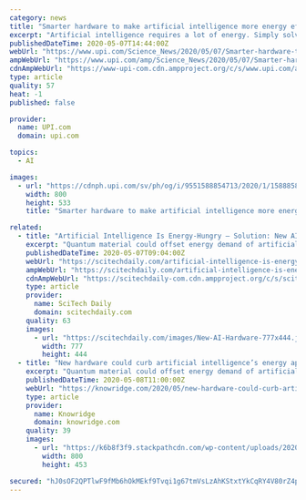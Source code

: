 ```yaml
---
category: news
title: "Smarter hardware to make artificial intelligence more energy efficient"
excerpt: "Artificial intelligence requires a lot of energy. Simply solving a puzzle can require the equivalent of the energy produced by three nuclear plants in a single hour."
publishedDateTime: 2020-05-07T14:44:00Z
webUrl: "https://www.upi.com/Science_News/2020/05/07/Smarter-hardware-to-make-artificial-intelligence-more-energy-efficient/9551588854713/"
ampWebUrl: "https://www.upi.com/amp/Science_News/2020/05/07/Smarter-hardware-to-make-artificial-intelligence-more-energy-efficient/9551588854713/"
cdnAmpWebUrl: "https://www-upi-com.cdn.ampproject.org/c/s/www.upi.com/amp/Science_News/2020/05/07/Smarter-hardware-to-make-artificial-intelligence-more-energy-efficient/9551588854713/"
type: article
quality: 57
heat: -1
published: false

provider:
  name: UPI.com
  domain: upi.com

topics:
  - AI

images:
  - url: "https://cdnph.upi.com/sv/ph/og/i/9551588854713/2020/1/15888580152278/v1.5/Smarter-hardware-to-make-artificial-intelligence-more-energy-efficient.jpg"
    width: 800
    height: 533
    title: "Smarter hardware to make artificial intelligence more energy efficient"

related:
  - title: "Artificial Intelligence Is Energy-Hungry – Solution: New AI Hardware Made of Quantum Material"
    excerpt: "Quantum material could offset energy demand of artificial intelligence. To just solve a puzzle or play a game, artificial intelligence can require software running on thousands of computers. That could be the energy that three nuclear plants produce in one hour."
    publishedDateTime: 2020-05-07T09:04:00Z
    webUrl: "https://scitechdaily.com/artificial-intelligence-is-energy-hungry-solution-new-ai-hardware-made-of-quantum-material/"
    ampWebUrl: "https://scitechdaily.com/artificial-intelligence-is-energy-hungry-solution-new-ai-hardware-made-of-quantum-material/amp/"
    cdnAmpWebUrl: "https://scitechdaily-com.cdn.ampproject.org/c/s/scitechdaily.com/artificial-intelligence-is-energy-hungry-solution-new-ai-hardware-made-of-quantum-material/amp/"
    type: article
    provider:
      name: SciTech Daily
      domain: scitechdaily.com
    quality: 63
    images:
      - url: "https://scitechdaily.com/images/New-AI-Hardware-777x444.jpg"
        width: 777
        height: 444
  - title: "New hardware could curb artificial intelligence’s energy appetite"
    excerpt: "Quantum material could offset energy demand of artificial intelligence. To just solve a puzzle or play a game, artificial intelligence can require software running on thousands of computers. That could be the energy that three nuclear plants produce in one hour."
    publishedDateTime: 2020-05-08T11:00:00Z
    webUrl: "https://knowridge.com/2020/05/new-hardware-could-curb-artificial-intelligences-energy-appetite/"
    type: article
    provider:
      name: Knowridge
      domain: knowridge.com
    quality: 39
    images:
      - url: "https://k6b8f3f9.stackpathcdn.com/wp-content/uploads/2020/05/New-hardware-could-curb-artificial-intelligence’s-energy-appetite.jpg"
        width: 800
        height: 453

secured: "hJ0sOF2QPTlwF9fMb6hOkMEkf9Tvqi1g67tmVsLzAhKStxtYkCqRY4V80rZ4phTHWGpMNY7XGBZKZ9Mm2iL/iCT/cGqqdFsnQ8S/lcACngPYAjZNXjIm+RBjyLAcW/XtS7673XJ7Z1t4Yp76a9e5WCo1to35zl8XabCAU925mb3oV5vOaRi+BhWrDPsy2H2Ha8HtXgnoqIB4i8IlZHu28KIkWQ9lrPdq4QX2ZeAt5CfmJdyZhMXGcIN1UO7nvOB7yiqcR2cZ7LUYT1E7kV7Ut9rLR1LBcwl1+pwNMYJN6PYISjcc0mzCP9a5OxoIRdUzkJr8AsFLBvLM8JzQUfm9eSlvm81kFMIXmWcWeUD4xI44phqDbehx0wVycwa4Vl+e3nNV/8TN8leRLC0AOJGvBpivMS1cE55jBlQLF8QFvPWr5AnQMmMHv0sZE8v6bAvaBPsGtzL+gW4rO/G+sz6bMBsf4OTns9ks7woStPxA7hQ=;0TdMPz7F8le27T+wxP63ZA=="
---
```


